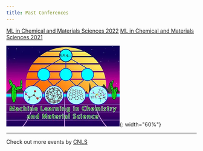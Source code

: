 ```yaml
---
title: Past Conferences
---
```


<!-- {:. style="text-align: center"}  -->
[ML in Chemical and Materials Sciences 2022](https://web.cvent.com/event/98d693ec-2328-4e76-bf46-c88d714cb55a/summary)
[ML in Chemical and Materials Sciences 2021](https://web.cvent.com/event/5e804abe-b0bb-4c3e-b5f8-94df8cd75147/summary)    

![](/assets/past_events/2023-logo.webp){: width="60%"}

--------------------       
Check out more events by [CNLS](https://cnls.lanl.gov/External/Conferences.php)

